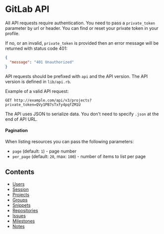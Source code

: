 # GitLab API

All API requests require authentication. You need to pass a `private_token` parameter by url or header. You can find or reset your private token in your profile.

If no, or an invalid, `private_token` is provided then an error message will be returned with status code 401:

```json
{
  "message": "401 Unauthorized"
}
```

API requests should be prefixed with `api` and the API version. The API version is defined in `lib/api.rb`.

Example of a valid API request:

```
GET http://example.com/api/v3/projects?private_token=QVy1PB7sTxfy4pqfZM1U
```

The API uses JSON to serialize data. You don't need to specify `.json` at the end of API URL.

#### Pagination

When listing resources you can pass the following parameters:

+ `page` (default: `1`) - page number
+ `per_page` (default: `20`, max: `100`) - number of items to list per page

## Contents

+ [Users](https://github.com/gitlabhq/gitlabhq/blob/master/doc/api/users.md)
+ [Session](https://github.com/gitlabhq/gitlabhq/blob/master/doc/api/session.md)
+ [Projects](https://github.com/gitlabhq/gitlabhq/blob/master/doc/api/projects.md)
+ [Groups](https://github.com/gitlabhq/gitlabhq/blob/master/doc/api/groups.md)
+ [Snippets](https://github.com/gitlabhq/gitlabhq/blob/master/doc/api/snippets.md)
+ [Repositories](https://github.com/gitlabhq/gitlabhq/blob/master/doc/api/repositories.md)
+ [Issues](https://github.com/gitlabhq/gitlabhq/blob/master/doc/api/issues.md)
+ [Milestones](https://github.com/gitlabhq/gitlabhq/blob/master/doc/api/milestones.md)
+ [Notes](https://github.com/gitlabhq/gitlabhq/blob/master/doc/api/notes.md)
